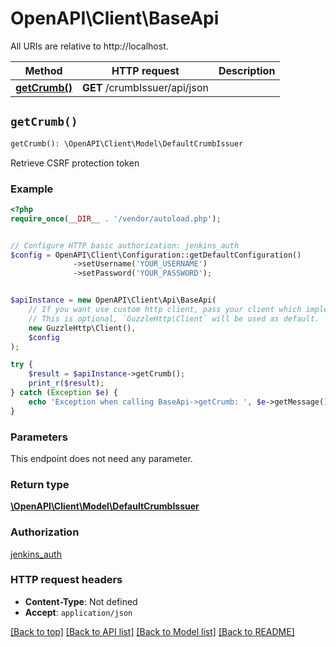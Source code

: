 # OpenAPI\Client\BaseApi

All URIs are relative to http://localhost.

Method | HTTP request | Description
------------- | ------------- | -------------
[**getCrumb()**](BaseApi.md#getCrumb) | **GET** /crumbIssuer/api/json | 


## `getCrumb()`

```php
getCrumb(): \OpenAPI\Client\Model\DefaultCrumbIssuer
```



Retrieve CSRF protection token

### Example

```php
<?php
require_once(__DIR__ . '/vendor/autoload.php');


// Configure HTTP basic authorization: jenkins_auth
$config = OpenAPI\Client\Configuration::getDefaultConfiguration()
              ->setUsername('YOUR_USERNAME')
              ->setPassword('YOUR_PASSWORD');


$apiInstance = new OpenAPI\Client\Api\BaseApi(
    // If you want use custom http client, pass your client which implements `GuzzleHttp\ClientInterface`.
    // This is optional, `GuzzleHttp\Client` will be used as default.
    new GuzzleHttp\Client(),
    $config
);

try {
    $result = $apiInstance->getCrumb();
    print_r($result);
} catch (Exception $e) {
    echo 'Exception when calling BaseApi->getCrumb: ', $e->getMessage(), PHP_EOL;
}
```

### Parameters

This endpoint does not need any parameter.

### Return type

[**\OpenAPI\Client\Model\DefaultCrumbIssuer**](../Model/DefaultCrumbIssuer.md)

### Authorization

[jenkins_auth](../../README.md#jenkins_auth)

### HTTP request headers

- **Content-Type**: Not defined
- **Accept**: `application/json`

[[Back to top]](#) [[Back to API list]](../../README.md#endpoints)
[[Back to Model list]](../../README.md#models)
[[Back to README]](../../README.md)
